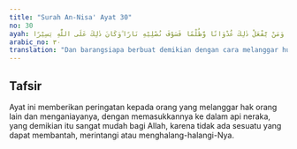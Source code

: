 ```yaml
---
title: "Surah An-Nisa' Ayat 30"
no: 30
ayah: وَمَنْ يَّفْعَلْ ذٰلِكَ عُدْوَانًا وَّظُلْمًا فَسَوْفَ نُصْلِيْهِ نَارًا ۗوَكَانَ ذٰلِكَ عَلَى اللّٰهِ يَسِيْرًا 
arabic_no: ٣٠
translation: "Dan barangsiapa berbuat demikian dengan cara melanggar hukum dan zalim, akan Kami masukkan dia ke dalam neraka. Yang demikian itu mudah bagi Allah."
---
```


## Tafsir

Ayat ini memberikan peringatan kepada orang yang melanggar hak orang lain dan menganiayanya, dengan memasukkannya ke dalam api neraka, yang demikian itu sangat mudah bagi Allah, karena tidak ada sesuatu yang dapat membantah, merintangi atau menghalang-halangi-Nya.